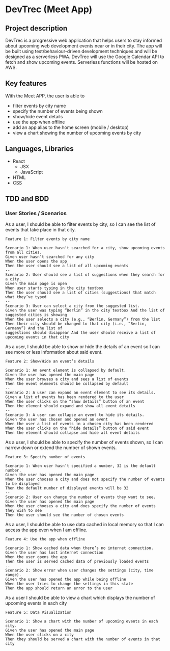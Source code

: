 # DevTrec (Meet App)

## Project description

DevTrec is a progressive web application that helps users to stay informed about upcoming web development events near or in their city.
The app will be built using test/behaviour-driven development techniques and will be designed as a serverless PWA. DevTrec will use the Google Calendar API to fetch and show upcoming events. Serverless functions will be hosted on AWS.

## Key features

With the Meet APP, the user is able to
- filter events by city name
- specify the number of events being shown
- show/hide event details
- use the app when offline
- add an app alias to the home screen (mobile / desktop)
- view a chart showing the number of upcoming events by city

## Languages, Libraries

- React
  - JSX
  - JavaScript
- HTML
- CSS

## TDD and BDD

### User Stories / Scenarios

As a user, I should be able to filter events by city, so I can see the list of events that take place in that city.
```
Feature 1: Filter events by city name

Scenario 1: When user hasn't searched for a city, show upcoming events from all cities.
Given user hasn’t searched for any city 
When the user opens the app 
Then the user should see a list of all upcoming events
--
Scenario 2: User should see a list of suggestions when they search for a city. 
Given the main page is open 
When user starts typing in the city textbox 
Then the user should see a list of cities (suggestions) that match what they’ve typed
--
Scenario 3: User can select a city from the suggested list. 
Given the user was typing “Berlin” in the city textbox And the list of suggested cities is showing 
When the user selects a city (e.g., “Berlin, Germany”) from the list 
Then their city should be changed to that city (i.e., “Berlin, Germany”) And the list of 
suggestions should disappear And the user should receive a list of upcoming events in that city
```
As a user, I should be able to show or hide the details of an event so I can see more or less information about said event.
```
Feature 2: Show/Hide an event’s details

Scenario 1: An event element is collapsed by default.
Given the user has opened the main page
When the user browses a city and sees a list of events 
Then the event elements should be collapsed by default
--
Scenario 2: A user can expand an event element to see its details.
Given a list of events has been rendered to the user
When the user clicks on the “show details” button of an event
Then the element should expand and show all event details
--
Scenario 3: A user can collapse an event to hide its details.
Given the user has chosen and opened an event
When the user a list of events in a chosen city has been rendered
When the user clicks on the “hide details” button of said event
Then the element should collapse and hide all event details
```
As a user, I should be able to specify the number of events shown, so I can narrow down or extend the number of shown events.
```
Feature 3: Specify number of events

Scenario 1: When user hasn’t specified a number, 32 is the default number.
Given the user has opened the main page
When the user chooses a city and does not specify the number of events to be displayed 
Then the default number of displayed events will be 32
--
Scenario 2: User can change the number of events they want to see.
Given the user has opened the main page
When the user chooses a city and does specify the number of events they wish to see 
Then the user should see the number of chosen events
```
As a user, I should be able to use data cached in local memory so that I can access the app even when I am offline.
```
Feature 4: Use the app when offline

Scenario 1: Show cached data when there’s no internet connection.
Given the user has lost internet connection 
When the user opens the app 
Then the user is served cached data of previously loaded events
--
Scenario 2: Show error when user changes the settings (city, time range).
Given the user has opened the app while being offline
When the user tries to change the settings in this state
Then the app should return an error to the user
```
As a user I should be able to view a chart which displays the number of upcoming events in each city
```
Feature 5: Data Visualization

Scenario 1: Show a chart with the number of upcoming events in each city.
Given the user has opened the main page
When the user clicks on a city
Then they should be served a chart with the number of events in that city 
```